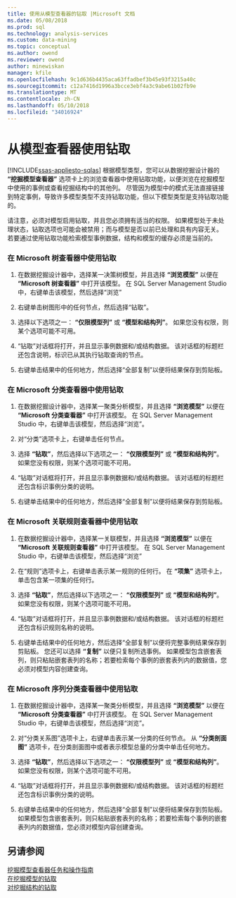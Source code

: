 ```yaml
---
title: 使用从模型查看器的钻取 |Microsoft 文档
ms.date: 05/08/2018
ms.prod: sql
ms.technology: analysis-services
ms.custom: data-mining
ms.topic: conceptual
ms.author: owend
ms.reviewer: owend
author: minewiskan
manager: kfile
ms.openlocfilehash: 9c1d636b4435aca63ffadbef3b45e93f3215a40c
ms.sourcegitcommit: c12a7416d1996a3bcce3ebf4a3c9abe61b02fb9e
ms.translationtype: MT
ms.contentlocale: zh-CN
ms.lasthandoff: 05/10/2018
ms.locfileid: "34016924"
---
```

# <a name="use-drillthrough-from-the-model-viewers"></a>从模型查看器使用钻取
[!INCLUDE[ssas-appliesto-sqlas](../../includes/ssas-appliesto-sqlas.md)]
  根据模型类型，您可以从数据挖掘设计器的 **“挖掘模型查看器”** 选项卡上的浏览查看器中使用钻取功能，以便浏览在挖掘模型中使用的事例或查看挖掘结构中的其他列。 尽管因为模型中的模式无法直接链接到特定事例，导致许多模型类型不支持钻取功能，但以下模型类型是支持钻取功能的。  
  
 请注意，必须对模型启用钻取，并且您必须拥有适当的权限。 如果模型处于未处理状态，钻取选项也可能会被禁用；而与模型是否以前已处理和具有内容无关。 若要通过使用钻取功能检索模型事例数据，结构和模型的缓存必须是当前的。  
  
### <a name="use-drillthrough-in-the-microsoft-tree-viewer"></a>在 Microsoft 树查看器中使用钻取  
  
1.  在数据挖掘设计器中，选择某一决策树模型，并且选择 **“浏览模型”** 以便在 **“Microsoft 树查看器”** 中打开该模型。 在 SQL Server Management Studio 中，右键单击该模型，然后选择“浏览”  
  
2.  右键单击树图形中的任何节点，然后选择“钻取”。  
  
3.  选择以下选项之一： **“仅限模型列”** 或 **“模型和结构列”**。 如果您没有权限，则某个选项可能不可用。  
  
4.  “钻取”对话框将打开，并且显示事例数据和/或结构数据。 该对话框的标题栏还包含说明，标识已从其执行钻取查询的节点。  
  
5.  右键单击结果中的任何地方，然后选择“全部复制”以便将结果保存到剪贴板。  
  
### <a name="use-drillthrough-in-the-microsoft-cluster-viewer"></a>在 Microsoft 分类查看器中使用钻取  
  
1.  在数据挖掘设计器中，选择某一聚类分析模型，并且选择 **“浏览模型”** 以便在 **“Microsoft 分类查看器”** 中打开该模型。 在 SQL Server Management Studio 中，右键单击该模型，然后选择“浏览”。  
  
2.  对“分类”选项卡上，右键单击任何节点。  
  
3.  选择 **“钻取”**，然后选择以下选项之一： **“仅限模型列”** 或 **“模型和结构列”**。 如果您没有权限，则某个选项可能不可用。  
  
4.  “钻取”对话框将打开，并且显示事例数据和/或结构数据。 该对话框的标题栏还包含标识事例分类的说明。  
  
5.  右键单击结果中的任何地方，然后选择“全部复制”以便将结果保存到剪贴板。  
  
### <a name="use-drillthrough-in-the-microsoft-association-rules-viewer"></a>在 Microsoft 关联规则查看器中使用钻取  
  
1.  在数据挖掘设计器中，选择某一关联模型，并且选择 **“浏览模型”** 以便在 **“Microsoft 关联规则查看器”** 中打开该模型。 在 SQL Server Management Studio 中，右键单击该模型，然后选择“浏览”  
  
2.  在“规则”选项卡上，右键单击表示某一规则的任何行。 在 **“项集”** 选项卡上，单击包含某一项集的任何行。  
  
3.  选择 **“钻取”**，然后选择以下选项之一： **“仅限模型列”** 或 **“模型和结构列”**。 如果您没有权限，则某个选项可能不可用。  
  
4.  “钻取”对话框将打开，并且显示事例数据和/或结构数据。 该对话框的标题栏还包含标识规则名称的说明。  
  
5.  右键单击结果中的任何地方，然后选择“全部复制”以便将完整事例结果保存到剪贴板。 您还可以选择 **“复制”** 以便只复制所选事例。 如果模型包含嵌套表列，则只粘贴嵌套表列的名称；若要检索每个事例的嵌套表列内的数据值，您必须对模型内容创建查询。  
  
### <a name="use-drillthrough-in-the-microsoft-sequence-cluster-viewer"></a>在 Microsoft 序列分类查看器中使用钻取  
  
1.  在数据挖掘设计器中，选择某一聚类分析模型，并且选择 **“浏览模型”** 以便在 **“Microsoft 分类查看器”** 中打开该模型。 在 SQL Server Management Studio 中，右键单击该模型，然后选择“浏览”。  
  
2.  对“分类关系图”选项卡上，右键单击表示某一分类的任何节点。 从 **“分类剖面图”** 选项卡，在分类剖面图中或者表示模型总量的分类中单击任何地方。  
  
3.  选择 **“钻取”**，然后选择以下选项之一： **“仅限模型列”** 或 **“模型和结构列”**。 如果您没有权限，则某个选项可能不可用。  
  
4.  “钻取”对话框将打开，并且显示事例数据和/或结构数据。 该对话框的标题栏还包含标识事例分类的说明。  
  
5.  右键单击结果中的任何地方，然后选择“全部复制”以便将结果保存到剪贴板。 如果模型包含嵌套表列，则只粘贴嵌套表列的名称；若要检索每个事例的嵌套表列内的数据值，您必须对模型内容创建查询。  
  
## <a name="see-also"></a>另请参阅  
 [挖掘模型查看器任务和操作指南](../../analysis-services/data-mining/mining-model-viewer-tasks-and-how-tos.md)   
 [在挖掘模型的钻取](../../analysis-services/data-mining/drillthrough-on-mining-models.md)   
 [对挖掘结构的钻取](../../analysis-services/data-mining/drillthrough-on-mining-structures.md)  
  
  
